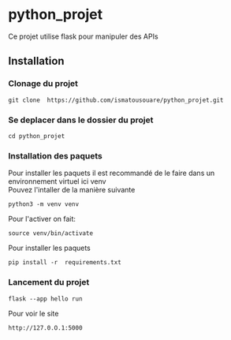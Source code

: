 # python_projet
Ce projet utilise flask pour manipuler des APIs 

## Installation 
### Clonage du projet
```
git clone  https://github.com/ismatousouare/python_projet.git
```
### Se deplacer dans le dossier du projet
```
cd python_projet
```
### Installation des paquets 
Pour installer les paquets il est recommandé de le faire dans un environnement virtuel ici venv  
Pouvez l'intaller de la manière suivante 
```
python3 -m venv venv 
```
Pour l'activer on fait:

```
source venv/bin/activate

```
Pour installer les paquets 
```
pip install -r  requirements.txt
``` 
### Lancement du projet
```
flask --app hello run  
```
Pour voir le site 
```
http://127.0.O.1:5000
```

